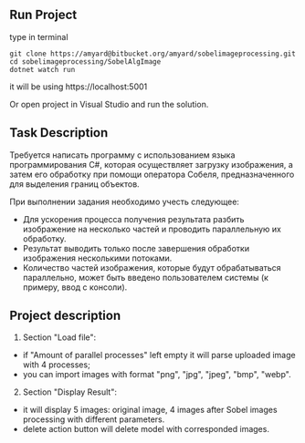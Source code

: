 ## Run Project
type in terminal    
```
git clone https://amyard@bitbucket.org/amyard/sobelimageprocessing.git
cd sobelimageprocessing/SobelAlgImage
dotnet watch run
```

it will be using https://localhost:5001  

Or
open project in Visual Studio and run the solution.

## Task Description
Требуется написать программу с использованием языка программирования C#, которая осуществляет загрузку изображения, а затем его обработку при помощи оператора Собеля, предназначенного для выделения границ объектов.    

При выполнении задания необходимо учесть следующее:
- Для ускорения процесса получения результата разбить изображение на несколько частей и проводить параллельную их обработку.
- Результат выводить только после завершения обработки изображения несколькими потоками.
- Количество частей изображения, которые будут обрабатываться параллельно, может быть введено пользователем системы (к примеру, ввод с консоли).

## Project description
1. Section "Load file": 
- if "Amount of parallel processes" left empty it will parse uploaded image with 4 processes;
- you can import images with format "png", "jpg", "jpeg", "bmp", "webp".
2. Section "Display Result":
- it will display 5 images: original image, 4 images after Sobel images processing with different parameters.
- delete action button will delete model with corresponded images.